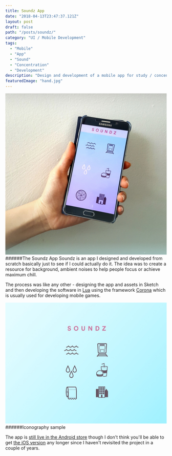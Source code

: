 ```yaml
---
title: Soundz App
date: "2018-04-13T23:47:37.121Z"
layout: post
draft: false
path: "/posts/soundz/"
category: "UI / Mobile Development"
tags:
  - "Mobile"
  - "App"
  - "Sound"
  - "Concentration"
  - "Development"
description: "Design and development of a mobile app for study / concentration / relaxation / etc."
featuredImage: "hand.jpg"
---
```

![The Soundz App](./hand.jpg)
######The Soundz App
Soundz is an app I designed and developed from scratch basically just to see if I could actually do it. The idea was to create a resource for background, ambient noises to help people focus or achieve maximum chill.

The process was like any other - designing the app and assets in Sketch and then developing the software in [Lua](https://www.lua.org/) using the framework [Corona](https://coronalabs.com/product/) which is usually used for developing mobile games. 

![Soundz Iconz](./icons.jpg)
######Iconography sample

The app is [still live in the Android store](https://play.google.com/store/apps/details?id=net.prblmslvng.soundz) though I don't think you'll be able to get [the iOS version](https://itunes.apple.com/us/app/soundzzz/id1118282439?ls=1&mt=8) any longer since I haven't revisited the project in a couple of years. 



